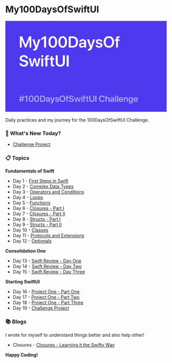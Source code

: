 # My100DaysOfSwiftUI

![Backdrop](https://github.com/BuckyBoy6399/My100DaysOfSwiftUI/blob/master/My100DaysOfSwiftUI.jpg)

Daily practices and my journey for the 100DaysOfSwiftUI Challenge.

### :pushpin: What's New Today?

- [Challenge Project]()

### :clipboard: Topics

**Fundamentals of Swift**

- Day 1 - [First Steps in Swift](https://github.com/BuckyBoy6399/My100DaysOfSwiftUI/blob/master/Day1.md)
- Day 2 - [Complex Data Types](https://github.com/BuckyBoy6399/My100DaysOfSwiftUI/blob/master/Day2.md)
- Day 3 - [Operators and Conditions](https://github.com/BuckyBoy6399/My100DaysOfSwiftUI/blob/master/Day3.md)
- Day 4 - [Loops](https://github.com/BuckyBoy6399/My100DaysOfSwiftUI/blob/master/Day4.md)
- Day 5 - [Functions](https://github.com/BuckyBoy6399/My100DaysOfSwiftUI/blob/master/Day5.md)
- Day 6 - [Closures - Part I](https://github.com/BuckyBoy6399/My100DaysOfSwiftUI/blob/master/Day6.md)
- Day 7 - [Closures - Part II](https://github.com/BuckyBoy6399/My100DaysOfSwiftUI/blob/master/Day7.md)
- Day 8 - [Structs - Part I](https://github.com/BuckyBoy6399/My100DaysOfSwiftUI/blob/master/Day8.md)
- Day 9 - [Structs - Part II](https://github.com/BuckyBoy6399/My100DaysOfSwiftUI/blob/master/Day9.md)
- Day 10 - [Classes](https://github.com/BuckyBoy6399/My100DaysOfSwiftUI/blob/master/Day10.md)
- Day 11 - [Protocols and Extensions](https://github.com/BuckyBoy6399/My100DaysOfSwiftUI/blob/master/Day11.md)
- Day 12 - [Optionals](https://github.com/BuckyBoy6399/My100DaysOfSwiftUI/blob/master/Day12.md)

**Consolidation One**

- Day 13 - [Swift Review - Day One](https://github.com/BuckyBoy6399/My100DaysOfSwiftUI/blob/master/Day13.md)
- Day 14 - [Swift Review - Day Two](https://github.com/BuckyBoy6399/My100DaysOfSwiftUI/blob/master/Day14.md)
- Day 15 - [Swift Review - Day Three](https://github.com/BuckyBoy6399/My100DaysOfSwiftUI/blob/master/Day15.md)

**Starting SwiftUI**

- Day 16 - [Project One - Part One](https://github.com/BuckyBoy6399/My100DaysOfSwiftUI/blob/master/Project%201%20-%20WeSplit/Project1.md)
- Day 17 - [Project One - Part Two](https://github.com/BuckyBoy6399/My100DaysOfSwiftUI/blob/master/Project%201%20-%20WeSplit/Project1.md)
- Day 18 - [Project One - Part Three](https://github.com/BuckyBoy6399/My100DaysOfSwiftUI/blob/master/Project%201%20-%20WeSplit/Project1.md)
- Day 19 - [Challenge Project]()


### :books: Blogs 

I wrote for myself to understand things better and also help other!

- Closures - [Closures - Learning it the Swifty Way](https://medium.com/@rajhraval/closures-learning-the-swifty-way-ffdac4d7c1dc)


**Happy Coding!**
